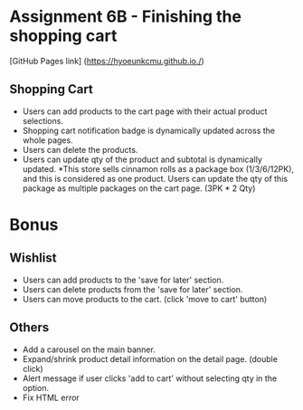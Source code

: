 # Assignment 6B - Finishing the shopping cart
[GitHub Pages link] (https://hyoeunkcmu.github.io./)

## Shopping Cart
- Users can add products to the cart page with their actual product selections.
- Shopping cart notification badge is dynamically updated across the whole pages.
- Users can delete the products.
- Users can update qty of the product and subtotal is dynamically updated.
  *This store sells cinnamon rolls as a package box (1/3/6/12PK), and this is considered as one product.
   Users can update the qty of this package as multiple packages on the cart page. (3PK * 2 Qty)

# Bonus

## Wishlist
- Users can add products to the 'save for later' section.
- Users can delete products from the 'save for later' section.
- Users can move products to the cart. (click 'move to cart' button)

## Others
- Add a carousel on the main banner.
- Expand/shrink product detail information on the detail page. (double click)
- Alert message if user clicks 'add to cart' without selecting qty in the option.
- Fix HTML error





 